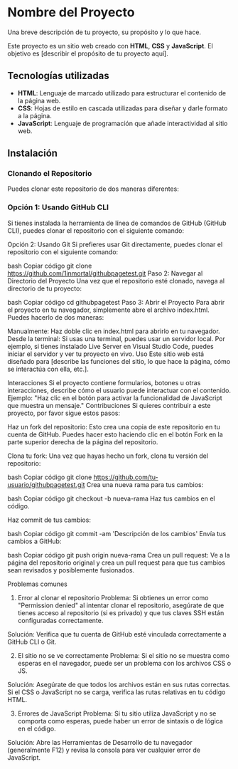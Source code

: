 # Nombre del Proyecto

Una breve descripción de tu proyecto, su propósito y lo que hace. 

Este proyecto es un sitio web creado con **HTML**, **CSS** y **JavaScript**. El objetivo es [describir el propósito de tu proyecto aquí].

## Tecnologías utilizadas

- **HTML**: Lenguaje de marcado utilizado para estructurar el contenido de la página web.
- **CSS**: Hojas de estilo en cascada utilizadas para diseñar y darle formato a la página.
- **JavaScript**: Lenguaje de programación que añade interactividad al sitio web.

## Instalación

### Clonando el Repositorio

Puedes clonar este repositorio de dos maneras diferentes:

### Opción 1: Usando GitHub CLI

Si tienes instalada la herramienta de línea de comandos de GitHub (GitHub CLI), puedes clonar el repositorio con el siguiente comando:





Opción 2: Usando Git
Si prefieres usar Git directamente, puedes clonar el repositorio con el siguiente comando:

bash
Copiar código
git clone https://github.com/1inmortal/githubpagetest.git
Paso 2: Navegar al Directorio del Proyecto
Una vez que el repositorio esté clonado, navega al directorio de tu proyecto:

bash
Copiar código
cd githubpagetest
Paso 3: Abrir el Proyecto
Para abrir el proyecto en tu navegador, simplemente abre el archivo index.html. Puedes hacerlo de dos maneras:

Manualmente: Haz doble clic en index.html para abrirlo en tu navegador.
Desde la terminal: Si usas una terminal, puedes usar un servidor local.
Por ejemplo, si tienes instalado Live Server en Visual Studio Code, puedes iniciar el servidor y ver tu proyecto en vivo.
Uso
Este sitio web está diseñado para [describe las funciones del sitio, lo que hace la página, cómo se interactúa con ella, etc.].

Interacciones
Si el proyecto contiene formularios, botones u otras interacciones, describe cómo el usuario puede interactuar con el contenido.
Ejemplo: "Haz clic en el botón para activar la funcionalidad de JavaScript que muestra un mensaje."
Contribuciones
Si quieres contribuir a este proyecto, por favor sigue estos pasos:

Haz un fork del repositorio: Esto crea una copia de este repositorio en tu cuenta de GitHub. Puedes hacer esto haciendo clic en el botón Fork en la parte superior derecha de la página del repositorio.

Clona tu fork: Una vez que hayas hecho un fork, clona tu versión del repositorio:

bash
Copiar código
git clone https://github.com/tu-usuario/githubpagetest.git
Crea una nueva rama para tus cambios:

bash
Copiar código
git checkout -b nueva-rama
Haz tus cambios en el código.

Haz commit de tus cambios:

bash
Copiar código
git commit -am 'Descripción de los cambios'
Envía tus cambios a GitHub:

bash
Copiar código
git push origin nueva-rama
Crea un pull request: Ve a la página del repositorio original y crea un pull request para que tus cambios sean revisados y posiblemente fusionados.

Problemas comunes
1. Error al clonar el repositorio
Problema: Si obtienes un error como "Permission denied" al intentar clonar el repositorio, asegúrate de que tienes acceso al repositorio (si es privado) y que tus claves SSH están configuradas correctamente.

Solución: Verifica que tu cuenta de GitHub esté vinculada correctamente a GitHub CLI o Git.

2. El sitio no se ve correctamente
Problema: Si el sitio no se muestra como esperas en el navegador, puede ser un problema con los archivos CSS o JS.

Solución: Asegúrate de que todos los archivos están en sus rutas correctas. Si el CSS o JavaScript no se carga, verifica las rutas relativas en tu código HTML.

3. Errores de JavaScript
Problema: Si tu sitio utiliza JavaScript y no se comporta como esperas, puede haber un error de sintaxis o de lógica en el código.

Solución: Abre las Herramientas de Desarrollo de tu navegador (generalmente F12) y revisa la consola para ver cualquier error de JavaScript.

```bash






